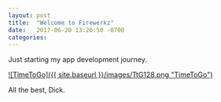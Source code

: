 ```yaml
---
layout: post
title:  "Welcome to Firewerkz"
date:   2017-06-20 13:26:50 -0700
categories:
---
```


Just starting my app development journey.

[![TimeToGo]({{ site.baseurl }}/images/TtG128.png "TimeToGo")](https://firewerkz.github.io/TimeToGo/)

All the best, Dick.

